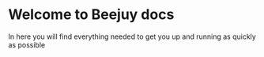 Welcome to Beejuy docs
=======================

In here you will find everything needed to get you up and running as quickly as possible
